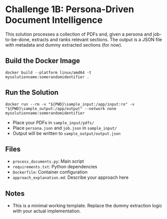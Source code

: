 # Challenge 1B: Persona-Driven Document Intelligence

This solution processes a collection of PDFs and, given a persona and job-to-be-done, extracts and ranks relevant sections. The output is a JSON file with metadata and dummy extracted sections (for now).

## Build the Docker Image

```
docker build --platform linux/amd64 -t mysolutionname:somerandomidentifier .
```

## Run the Solution

```
docker run --rm -v "${PWD}\sample_input:/app/input:ro" -v "${PWD}\sample_output:/app/output" --network none mysolutionname:somerandomidentifier
```

- Place your PDFs in `sample_input/pdfs/`
- Place `persona.json` and `job.json` in `sample_input/`
- Output will be written to `sample_output/output.json`

## Files
- `process_documents.py`: Main script
- `requirements.txt`: Python dependencies
- `Dockerfile`: Container configuration
- `approach_explanation.md`: Describe your approach here

## Notes
- This is a minimal working template. Replace the dummy extraction logic with your actual implementation. 